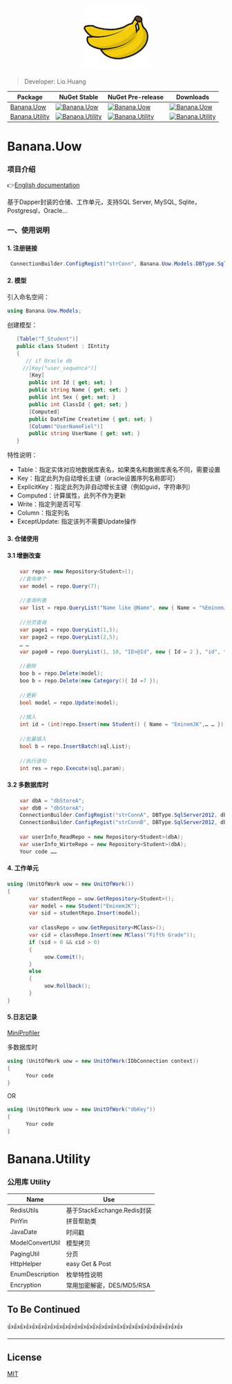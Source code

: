 <div align=center><img width = '150' height ='150' src ="https://raw.githubusercontent.com/EminemJK/Banana/master/Banana/Doc/banana_logo.png"/></div>

> Developer: Lio.Huang

| Package | NuGet Stable | NuGet Pre-release | Downloads |
| ------- | ------------ | ----------------- | --------- |
| [Banana.Uow](https://www.nuget.org/packages/Banana.Uow/) | [![Banana.Uow](https://img.shields.io/nuget/v/Banana.Uow.svg)](https://www.nuget.org/packages/Banana.Uow/)  | [![Banana.Uow](https://img.shields.io/nuget/vpre/Banana.Uow.svg)](https://www.nuget.org/packages/Banana.Uow/) | [![Banana.Uow](https://img.shields.io/nuget/dt/Banana.Uow.svg)](https://www.nuget.org/packages/Banana.Uow/) |
| [Banana.Utility](https://www.nuget.org/packages/Banana.Utility/) | [![Banana.Utility](https://img.shields.io/nuget/v/Banana.Utility.svg)](https://www.nuget.org/packages/Banana.Utility/)  | [![Banana.Utility](https://img.shields.io/nuget/vpre/Banana.Utility.svg)](https://www.nuget.org/packages/Banana.Utility/) | [![Banana.Utility](https://img.shields.io/nuget/dt/Banana.Utility.svg)](https://www.nuget.org/packages/Banana.Utility/) |

# Banana.Uow
### 项目介绍
👉[English documentation](https://github.com/EminemJK/Banana/wiki)

基于Dapper封装的仓储、工作单元，支持SQL Server, MySQL, Sqlite，Postgresql，Oracle...

### 一、使用说明
#### 1. 注册链接
``` csharp
 ConnectionBuilder.ConfigRegist("strConn", Banana.Uow.Models.DBType.SqlServer);
```
#### 2. 模型
引入命名空间：
``` csharp
using Banana.Uow.Models;
```
创建模型：
``` csharp
   [Table("T_Student")]
   public class Student : IEntity
   {
      // if Oracle db
     //[Key("user_sequence")]
       [Key]
       public int Id { get; set; }
       public string Name { get; set; }
       public int Sex { get; set; }
       public int ClassId { get; set; }
       [Computed]
       public DateTime Createtime { get; set; }
       [Column("UserNameFiel")]
       public string UserName { get; set; }
   }
```
特性说明：
* Table：指定实体对应地数据库表名，如果类名和数据库表名不同，需要设置
* Key：指定此列为自动增长主键（oracle设置序列名称即可）
* ExplicitKey：指定此列为非自动增长主键（例如guid，字符串列）
* Computed：计算属性，此列不作为更新
* Write：指定列是否可写
* Column：指定列名
* ExceptUpdate: 指定该列不需要Update操作
#### 3. 仓储使用
#### 3.1 增删改查
``` csharp
    var repo = new Repository<Student>();
    //查询单个
    var model = repo.Query(7);

    //查询列表
    var list = repo.QueryList("Name like @Name", new { Name = "%EminemJK%" });

    //分页查询
    var page1 = repo.QueryList(1,5);
    var page2 = repo.QueryList(2,5);
    … …
    var page0 = repo.QueryList(1, 10, "ID>@Id", new { Id = 2 }, "id", false);

    //删除
    boo b = repo.Delete(model);
    boo b = repo.Delete(new Category(){ Id =7 });

    //更新
    bool model = repo.Update(model);

    //插入
    int id = (int)repo.Insert(new Student() { Name = "EminemJK",… … });

    //批量插入
    bool b = repo.InsertBatch(sql,List);

    //执行语句
    int res = repo.Execute(sql,param);
```
#### 3.2 多数据库时
``` csharp
    var dbA = "dbStoreA";
    var dbB = "dbStoreA";
    ConnectionBuilder.ConfigRegist("strConnA", DBType.SqlServer2012, dbA);
    ConnectionBuilder.ConfigRegist("strConnB", DBType.SqlServer2012, dbB);
    
    var userInfo_ReadRepo = new Repository<Student>(dbA); 
    var userInfo_WirteRepo = new Repository<Student>(dbA);
    Your code ……
```
#### 4. 工作单元
``` csharp
using (UnitOfWork uow = new UnitOfWork())
{
       var studentRepo = uow.GetRepository<Student>();
       var model = new Student("EminemJK");
       var sid = studentRepo.Insert(model);

       var classRepo = uow.GetRepository<MClass>();
       var cid = classRepo.Insert(new MClass("Fifth Grade"));
       if (sid > 0 && cid > 0)
       {
            uow.Commit();
       }
       else
       {
            uow.Rollback();
       }
}
```
#### 5.日志记录
[MiniProfiler](https://github.com/MiniProfiler/dotnet)


多数据库时
``` csharp
using (UnitOfWork uow = new UnitOfWork(IDbConnection context))
{
      Your code
}
```
OR
``` csharp
using (UnitOfWork uow = new UnitOfWork("dbKey"))
{
      Your code
}
```
# Banana.Utility
### 公用库 Utility

| Name| Use |
| ------- | ------- |
| RedisUtils | 基于StackExchange.Redis封装 |
| PinYin  | 拼音帮助类|
| JavaDate | 时间戳 |
| ModelConvertUtil | 模型拷贝 |
| PagingUtil | 分页 |
| HttpHelper | easy Get & Post |
| EnumDescription | 枚举特性说明 |
| Encryption | 常用加密解密，DES/MD5/RSA |

## To Be Continued
👍👍👍👍👍👍👍👍👍👍👍👍👍👍👍👍👍👍👍👍👍👍👍👍👍👍👍👍👍

-------
License
-------
[MIT](https://github.com/EminemJK/Banana/blob/master/LICENSE)